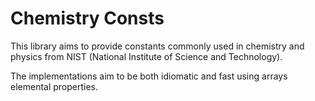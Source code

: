 # Chemistry Consts

This library aims to provide constants commonly used in chemistry and physics from NIST (National Institute of Science and Technology).

The implementations aim to be both idiomatic and fast using arrays elemental properties.
